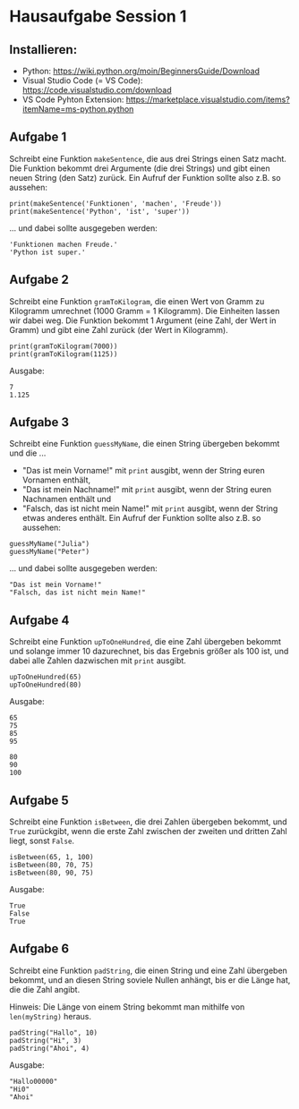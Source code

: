 # Hausaufgabe Session 1

## Installieren:

- Python: https://wiki.python.org/moin/BeginnersGuide/Download
- Visual Studio Code (= VS Code): https://code.visualstudio.com/download
- VS Code Pyhton Extension: https://marketplace.visualstudio.com/items?itemName=ms-python.python

## Aufgabe 1

Schreibt eine Funktion `makeSentence`, die aus drei Strings einen Satz macht.
Die Funktion bekommt drei Argumente (die drei Strings) und gibt einen neuen String (den Satz) zurück.
Ein Aufruf der Funktion sollte also z.B. so aussehen:

```
print(makeSentence('Funktionen', 'machen', 'Freude'))
print(makeSentence('Python', 'ist', 'super'))
```
... und dabei sollte ausgegeben werden:

```
'Funktionen machen Freude.'
'Python ist super.' 
```

## Aufgabe 2

Schreibt eine Funktion `gramToKilogram`, die einen Wert von Gramm zu Kilogramm umrechnet (1000 Gramm = 1 Kilogramm).
Die Einheiten lassen wir dabei weg.
Die Funktion bekommt 1 Argument (eine Zahl, der Wert in Gramm) und gibt eine Zahl zurück (der Wert in Kilogramm).

```
print(gramToKilogram(7000))
print(gramToKilogram(1125))
```
Ausgabe:

```
7
1.125
```

## Aufgabe 3

Schreibt eine Funktion `guessMyName`, die einen String übergeben bekommt und die ...
- "Das ist mein Vorname!" mit `print` ausgibt, wenn der String euren Vornamen enthält,
- "Das ist mein Nachname!" mit `print` ausgibt, wenn der String euren Nachnamen enthält und
- "Falsch, das ist nicht mein Name!" mit `print` ausgibt, wenn der String etwas anderes enthält.
Ein Aufruf der Funktion sollte also z.B. so aussehen:

```
guessMyName("Julia")
guessMyName("Peter")
```
... und dabei sollte ausgegeben werden:

```
"Das ist mein Vorname!"
"Falsch, das ist nicht mein Name!"
```

## Aufgabe 4

Schreibt eine Funktion `upToOneHundred`, die eine Zahl übergeben bekommt und solange immer 10
dazurechnet, bis das Ergebnis größer als 100 ist, und dabei alle Zahlen dazwischen mit `print` ausgibt.

```
upToOneHundred(65)
upToOneHundred(80)
```
Ausgabe:

```
65
75
85
95

80
90
100
```

## Aufgabe 5

Schreibt eine Funktion `isBetween`, die drei Zahlen übergeben bekommt,
und `True` zurückgibt, wenn die erste Zahl zwischen der zweiten und dritten Zahl liegt, sonst `False`.

```
isBetween(65, 1, 100)
isBetween(80, 70, 75)
isBetween(80, 90, 75)
```
Ausgabe:

```
True
False
True
```


## Aufgabe 6

Schreibt eine Funktion `padString`, die einen String und eine Zahl übergeben bekommt,
und an diesen String soviele Nullen anhängt, bis er die Länge hat, die die Zahl angibt.

Hinweis: Die Länge von einem String bekommt man mithilfe von `len(myString)` heraus.

```
padString("Hallo", 10)
padString("Hi", 3)
padString("Ahoi", 4)
```
Ausgabe:

```
"Hallo00000"
"Hi0"
"Ahoi"
```

